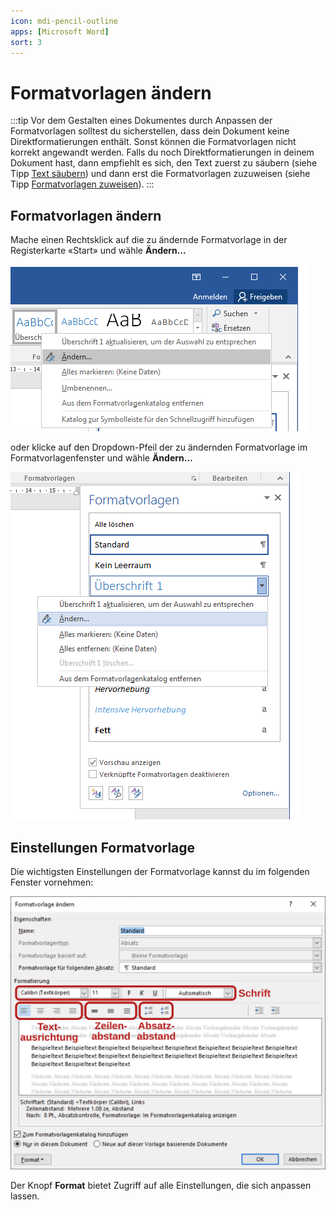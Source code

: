 ```yaml
---
icon: mdi-pencil-outline
apps: [Microsoft Word]
sort: 3
---
```


# Formatvorlagen ändern



:::tip
Vor dem Gestalten eines Dokumentes durch Anpassen der Formatvorlagen solltest du sicherstellen, dass dein Dokument keine Direktformatierungen enthält. Sonst können die Formatvorlagen nicht korrekt angewandt werden.
Falls du noch Direktformatierungen in deinem Dokument hast, dann empfiehlt es sich, den Text zuerst zu säubern (siehe Tipp [Text säubern](../../word-2/text-saeubern/)) und dann erst die Formatvorlagen zuzuweisen (siehe Tipp [Formatvorlagen zuweisen](../formatvorlagen-zuweisen/)).
:::

## Formatvorlagen ändern

Mache einen Rechtsklick auf die zu ändernde Formatvorlage in der Registerkarte «Start» und wähle __Ändern…__

![Ändern der Formatvorlage über Registerkarte «Start»](./formatvorlage-aendern-register.png)

oder klicke auf den Dropdown-Pfeil der zu ändernden Formatvorlage im Formatvorlagenfenster und wähle __Ändern…__

![Ändern der Formatvorlage über das Formatvorlagenfenster](./formatvorlage-aendern-fenster.png)

## Einstellungen Formatvorlage

Die wichtigsten Einstellungen der Formatvorlage kannst du im folgenden Fenster vornehmen:

![Anpassen der Formatvorlage Standard](./formatvorlage-aendern.svg)

Der Knopf __Format__ bietet Zugriff auf alle Einstellungen, die sich anpassen lassen.
